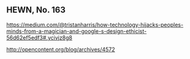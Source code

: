 ## HEWN, No. 163

https://medium.com/@tristanharris/how-technology-hijacks-peoples-minds-from-a-magician-and-google-s-design-ethicist-56d62ef5edf3#.ycivjz8g8

http://opencontent.org/blog/archives/4572
